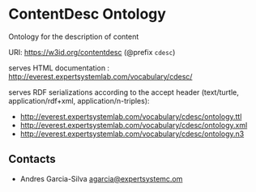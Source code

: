 # ContentDesc Ontology
Ontology for the description of content

URI: https://w3id.org/contentdesc (@prefix `cdesc`)

serves HTML documentation : http://everest.expertsystemlab.com/vocabulary/cdesc/

serves RDF serializations according to the accept header (text/turtle, application/rdf+xml, application/n-triples): 

- http://everest.expertsystemlab.com/vocabulary/cdesc/ontology.ttl
- http://everest.expertsystemlab.com/vocabulary/cdesc/ontology.xml
- http://everest.expertsystemlab.com/vocabulary/cdesc/ontology.n3

## Contacts

- Andres Garcia-Silva agarcia@expertsystemc.om


